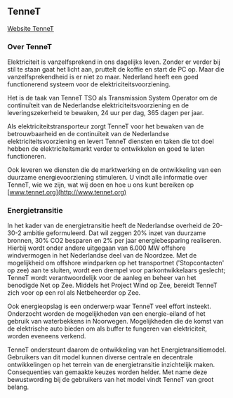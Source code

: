 ## TenneT

[Website TenneT](http://www.tennet.org)

### Over TenneT

Elektriciteit is vanzelfsprekend in ons dagelijks leven. Zonder er verder bij stil te staan gaat het licht aan, pruttelt de koffie en start de PC op. Maar die vanzelfsprekendheid is er niet zo maar. Nederland heeft een goed functionerend systeem voor de elektriciteitsvoorziening.

Het is de taak van TenneT TSO als Transmission System Operator om de continuïteit van de Nederlandse elektriciteitsvoorziening en de leveringszekerheid te bewaken, 24 uur per dag, 365 dagen per jaar.

Als elektriciteitstransporteur zorgt TenneT voor het bewaken van de betrouwbaarheid en de continuïteit van de Nederlandse elektriciteitsvoorziening en levert TenneT diensten en taken die tot doel hebben de elektriciteitsmarkt verder te ontwikkelen en goed te laten functioneren.

Ook leveren we diensten die de marktwerking en de ontwikkeling van een duurzame energievoorziening stimuleren. U vindt alle informatie over TenneT, wie we zijn, wat wij doen en hoe u ons kunt bereiken op [www.tennet.org](http://www.tennet.org)

### Energietransitie

In het kader van de energietransitie heeft de Nederlandse overheid de 20-30-2 ambitie geformuleerd. Dat wil zeggen 20% inzet van duurzame bronnen, 30% CO2 besparen en 2% per jaar energiebesparing realiseren. Hierbij wordt onder andere uitgegaan van 6.000 MW offshore windvermogen in het Nederlandse deel van de Noordzee. Met de mogelijkheid om offshore windparken op het transportnet ('Stopcontacten' op zee) aan te sluiten, wordt een drempel voor parkontwikkelaars geslecht; TenneT wordt verantwoordelijk voor de aanleg en beheer van het benodigde Net op Zee. Middels het Project Wind op Zee, bereidt TenneT zich voor op een rol als Netbeheerder op Zee.

Ook energieopslag is een onderwerp waar TenneT veel effort insteekt. Onderzocht worden de mogelijkheden van een energie-eiland of het gebruik van waterbekkens in Noorwegen. Mogelijkheden die de komst van de elektrische auto bieden om als buffer te fungeren van elektriciteit, worden eveneens verkend.

TenneT ondersteunt daarom de ontwikkeling van het Energietransitiemodel. Gebruikers van dit model kunnen diverse centrale en decentrale ontwikkelingen op het terrein van de energietransitie inzichtelijk maken. Consequenties van gemaakte keuzes worden helder. Met name deze bewustwording bij de gebruikers van het model vindt TenneT van groot belang.